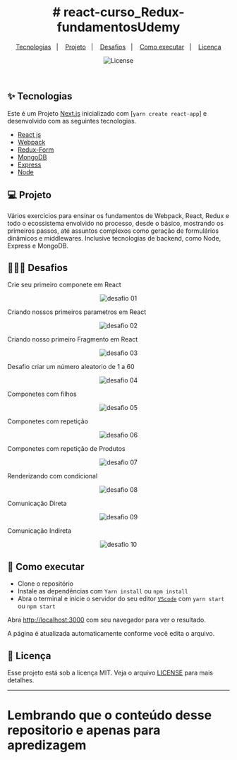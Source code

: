 <h1 align="center">
 # react-curso_Redux-fundamentosUdemy
</h1>
<p align="center">
  <a href="#-tecnologias">Tecnologias</a>&nbsp;&nbsp;&nbsp;|&nbsp;&nbsp;&nbsp;
  <a href="#-projeto">Projeto</a>&nbsp;&nbsp;&nbsp;|&nbsp;&nbsp;&nbsp;
  <a href="#-projeto">Desafios</a>&nbsp;&nbsp;&nbsp;|&nbsp;&nbsp;&nbsp;
  <a href="#-como-executar">Como executar</a>&nbsp;&nbsp;&nbsp;|&nbsp;&nbsp;&nbsp;
  <a href="#-licença">Licença</a>
</p>

<p align="center">
  <img alt="License" src="https://img.shields.io/static/v1?label=license&message=MIT&color=8257E5&labelColor=000000">
</p>

<br>

## ✨ Tecnologias

Este é um Projeto [Next.js](https://nextjs.org/) inicializado com [`yarn create react-app`] e desenvolvido com as seguintes tecnologias.

- [React js](https://reactjs.org)
- [Webpack](https://)
- [Redux-Form](https://)
- [MongoDB](https://)
- [Express](https://)
- [Node](https://)

## 💻 Projeto

Vários exercícios para ensinar os fundamentos de Webpack, React, Redux e todo o ecossistema envolvido no processo, desde o básico, mostrando os primeiros passos, até assuntos complexos como geração de formulários dinâmicos e middlewares. Inclusive tecnologias de backend, como Node, Express e MongoDB.

## 🏋🏼‍♀️ Desafios 

<p> Crie seu primeiro componete em React</p>

<p align="center">
  <img alt="desafio 01" src="./public/img/01.png">
</p>

<p> Criando nossos primeiros parametros em React</p>

<p align="center">
  <img alt="desafio 02" src="./public/img/02.png">
</p>

<p> Criando nosso primeiro Fragmento em React</p>

<p align="center">
  <img alt="desafio 03" src="./public/img/03.png">
</p>

<p>Desafio criar um número aleatorio de 1 a 60</p>

<p align="center">
  <img alt="desafio 04" src="./public/img/04.png">
</p>

<p>Componetes com filhos</p>

<p align="center">
  <img alt="desafio 05" src="./public/img/05.png">
</p>

<p>Componetes com repetição</p>

<p align="center">
  <img alt="desafio 06" src="./public/img/06.png">
</p>

<p>Componetes com repetição de Produtos</p>

<p align="center">
  <img alt="desafio 07" src="./public/img/07.png">
</p>

<p>Renderizando com condicional</p>

<p align="center">
  <img alt="desafio 08" src="./public/img/08.png">
</p>

<p>Comunicação Direta</p>

<p align="center">
  <img alt="desafio 09" src="./public/img/09.png">
</p>

<p>Comunicação Indireta</p>

<p align="center">
  <img alt="desafio 10" src="./public/img/10.png">
</p>

## 🚀 Como executar


- Clone o repositório
- Instale as dependências com `Yarn install` ou `npm install`
- Abra o terminal e inicie o servidor do seu editor [`VScode`](https://code.visualstudio.com/) com `yarn start` ou `npm start`

Abra [http://localhost:3000](http://localhost:3000) com seu navegador para ver o resultado.

A página é atualizada automaticamente conforme você edita o arquivo.

## 📄 Licença

Esse projeto está sob a licença MIT. Veja o arquivo [LICENSE](LICENSE.md) para mais detalhes.

---
# Lembrando que o conteúdo desse repositorio e apenas para apredizagem 




 
